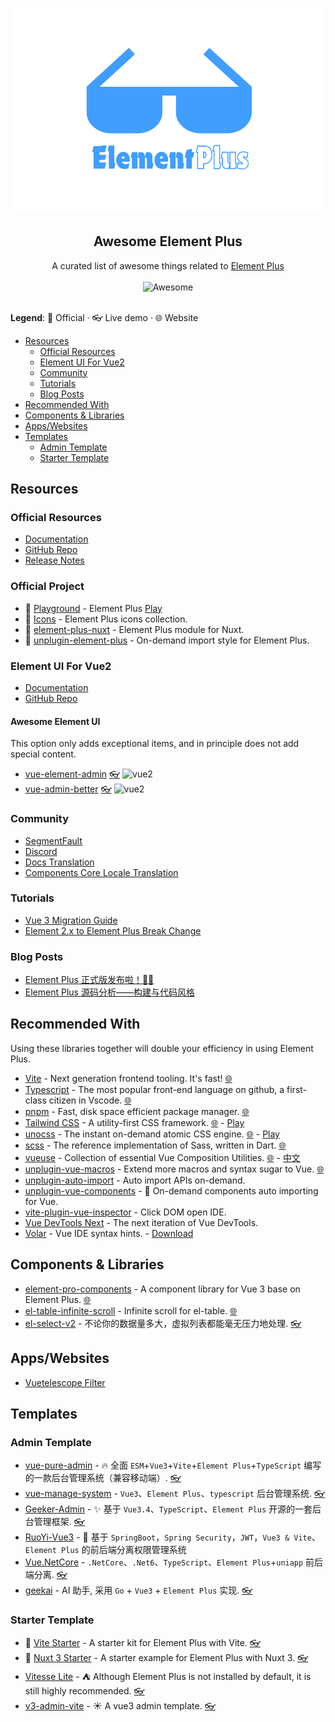 <p align="center">
	<img  width="580" src="media/logo-lite.png" alt="Awesome">
<div/>

<h2 align="center">Awesome Element Plus</h2>

<p align='center'>
  A curated list of awesome things related to <a href='https://github.com/element-plus/element-plus'>Element Plus</a>
  <br><br>
  <img src='https://cdn.rawgit.com/sindresorhus/awesome/d7305f38d29fed78fa85652e3a63e154dd8e8829/media/badge.svg' alt='Awesome'>
  <br><br>

**Legend**: 💙 Official · 👓 Live demo · 🌐 Website

</p>

- [Resources](#resources)
  - [Official Resources](#official-resources)
  - [Element UI For Vue2](#element-ui-for-vue2)
  - [Community](#community)
  - [Tutorials](#tutorials)
  - [Blog Posts](#blog-posts)
- [Recommended With](#recommended-with)
- [Components & Libraries](#components--libraries)
- [Apps/Websites](#appswebsites)
- [Templates](#templates)
  - [Admin Template](#admin-template)
  - [Starter Template](#starter-template)

## Resources

### Official Resources

- [Documentation](https://element-plus.org)
- [GitHub Repo](https://github.com/element-plus/element-plus)
- [Release Notes](https://github.com/element-plus/element-plus/releases)

### Official Project

- 💙 [Playground](https://github.com/element-plus/element-plus-playground) - Element Plus [Play](https://element-plus.run/)
- 💙 [Icons](https://github.com/element-plus/element-plus-icons) - Element Plus icons collection.
- 💙 [element-plus-nuxt](https://github.com/element-plus/element-plus-nuxt) - Element Plus module for Nuxt.
- 💙 [unplugin-element-plus](https://github.com/element-plus/unplugin-element-plus) - On-demand import style for Element Plus.

### Element UI For Vue2

- [Documentation](https://element.eleme.io)
- [GitHub Repo](https://github.com/ElemeFE/element)

#### Awesome Element UI

[vue2]: https://img.shields.io/badge/-Vue%202-42b883

This option only adds exceptional items, and in principle does not add special content.

- [vue-element-admin](https://github.com/PanJiaChen/vue-element-admin) [👓](https://panjiachen.github.io/vue-element-admin/#/login?redirect=%2Fdashboard) ![vue2]
- [vue-admin-better](https://github.com/zxwk1998/vue-admin-better) [👓](https://vue-admin-beautiful.com/shop-vite) ![vue2]

### Community

- [SegmentFault](https://segmentfault.com/t/element-plus)
- [Discord](https://discord.com/invite/gXK9XNzW3X)
- [Docs Translation](https://crowdin.com/project/element-plus)
- [Components Core Locale Translation](https://github.com/element-plus/element-plus/tree/dev/packages/locale/lang)

### Tutorials

- [Vue 3 Migration Guide](https://v3-migration.vuejs.org/)
- [Element 2.x to Element Plus Break Change](https://github.com/element-plus/element-plus/discussions/5658)

### Blog Posts

- [Element Plus 正式版发布啦！🎉🎉](https://juejin.cn/post/7061850934095609863?searchId=20240621093618E09C4582BB9D1A5A4CBC)
- [Element Plus 源码分析——构建与代码风格](https://juejin.cn/post/7076941611216666654)

## Recommended With

Using these libraries together will double your efficiency in using Element Plus.

- [Vite](https://github.com/vitejs/vite) - Next generation frontend tooling. It's fast! [🌐](https://vitejs.dev/)
- [Typescript](https://github.com/microsoft/TypeScript) - The most popular front-end language on github, a first-class citizen in Vscode. [🌐](https://www.typescriptlang.org/)
- [pnpm](https://github.com/pnpm/pnpm) - Fast, disk space efficient package manager. [🌐](https://pnpm.io/)
- [Tailwind CSS](https://github.com/tailwindlabs/tailwindcss) - A utility-first CSS framework. [🌐](https://tailwindcss.com/) - [Play](https://play.tailwindcss.com/)
- [unocss](https://github.com/unocss/unocss) - The instant on-demand atomic CSS engine. [🌐](https://unocss.dev/) - [Play](https://unocss.dev/play/)
- [scss](https://github.com/sass/dart-sass) - The reference implementation of Sass, written in Dart. [🌐](https://sass-lang.com/dart-sass/)
- [vueuse](https://github.com/vueuse/vueuse) - Collection of essential Vue Composition Utilities. [🌐](https://vueuse.org/) - [中文](https://vueuse.pages.dev/)
- [unplugin-vue-macros](https://github.com/vue-macros/vue-macros) - Extend more macros and syntax sugar to Vue. [🌐](https://vue-macros.dev/)
- [unplugin-auto-import](https://github.com/unplugin/unplugin-auto-import) - Auto import APIs on-demand.
- [unplugin-vue-components](https://github.com/unplugin/unplugin-vue-components) - 📲 On-demand components auto importing for Vue.
- [vite-plugin-vue-inspector](https://github.com/webfansplz/vite-plugin-vue-inspector) - Click DOM open IDE.
- [Vue DevTools Next](https://github.com/vuejs/devtools-next) - The next iteration of Vue DevTools.
- [Volar](https://github.com/vuejs/language-tools) - Vue IDE syntax hints. - [Download](https://marketplace.visualstudio.com/items?itemName=Vue.volar)

## Components & Libraries

- [element-pro-components](https://github.com/tolking/element-pro-components) - A component library for Vue 3 base on Element Plus. [🌐](https://tolking.github.io/element-pro-components/zh-CN/guide/)
- [el-table-infinite-scroll](https://github.com/yujinpan/el-table-infinite-scroll) - Infinite scroll for el-table. [🌐](https://yujinpan.github.io/el-table-infinite-scroll/)
- [el-select-v2](https://github.com/kooriookami/el-select-v2) - 不论你的数据量多大，虚拟列表都能毫无压力地处理. [👓](https://kooriookami.github.io/el-select-v2/)

## Apps/Websites

- [Vuetelescope Filter](https://www.vuetelescope.com/explore?ui.slug=element-ui&framework_null=true&_sort=lastDetectedAt:desc)

## Templates

### Admin Template

- [vue-pure-admin](https://github.com/pure-admin/vue-pure-admin) - 🔥 全面 `ESM`+`Vue3`+`Vite`+`Element Plus`+`TypeScript` 编写的一款后台管理系统（兼容移动端）. [👓](https://pure-admin.github.io/vue-pure-admin)
- [vue-manage-system](https://github.com/lin-xin/vue-manage-system) - `Vue3`、`Element Plus`、`typescript` 后台管理系统. [👓](https://lin-xin.github.io/example/vue-manage-system)
- [Geeker-Admin](https://github.com/HalseySpicy/Geeker-Admin) - ✨ 基于 `Vue3.4`、`TypeScript`、`Element Plus` 开源的一套后台管理框架. [👓](https://admin.spicyboy.cn)
- [RuoYi-Vue3](https://github.com/yangzongzhuan/RuoYi-Vue3) - 🎉 基于 `SpringBoot`，`Spring Security`，`JWT`，`Vue3 & Vite`、`Element Plus` 的前后端分离权限管理系统
- [Vue.NetCore](https://github.com/cq-panda/Vue.NetCore) - `.NetCore`、`.Net6`、`TypeScript`、`Element Plus`+`uniapp` 前后端分离. [👓](http://www.volcore.xyz)
- [geekai](https://github.com/yangjian102621/geekai) - AI 助手, 采用 `Go` + `Vue3` + `Element Plus` 实现. [👓](https://ai.r9it.com/)

### Starter Template

- 💙 [Vite Starter](https://github.com/element-plus/element-plus-vite-starter) - A starter kit for Element Plus with Vite. [👓](https://vite-starter.element-plus.org)
- 💙 [Nuxt 3 Starter](https://github.com/element-plus/element-plus-nuxt-starter) - A starter example for Element Plus with Nuxt 3. [👓](https://element-plus-nuxt.vercel.app)
- [Vitesse Lite](https://github.com/antfu-collective/vitesse-lite) - ⛺️ Although Element Plus is not installed by default, it is still highly recommended. [👓](https://vitesse-lite.netlify.app/)
- [v3-admin-vite](https://github.com/un-pany/v3-admin-vite) - ☀️ A vue3 admin template. [👓](https://un-pany.github.io/v3-admin-vite)
